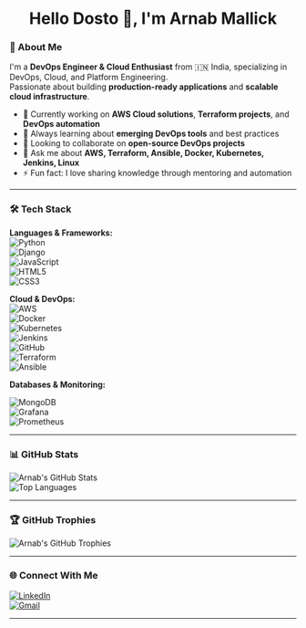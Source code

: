 <!-- Typing SVG -->
<h1 align="center">Hello Dosto 👋, I'm Arnab Mallick</h1>

### 🚀 About Me
I'm a **DevOps Engineer & Cloud Enthusiast** from 🇮🇳 India, specializing in DevOps, Cloud, and Platform Engineering.  
Passionate about building **production-ready applications** and **scalable cloud infrastructure**.  

- 🔭 Currently working on **AWS Cloud solutions**, **Terraform projects**, and **DevOps automation**  
- 🌱 Always learning about **emerging DevOps tools** and best practices  
- 👯 Looking to collaborate on **open-source DevOps projects**  
- 💬 Ask me about **AWS, Terraform, Ansible, Docker, Kubernetes, Jenkins, Linux**  
- ⚡ Fun fact: I love sharing knowledge through mentoring and automation  

---

### 🛠️ Tech Stack

**Languages & Frameworks:**  
![Python](https://img.shields.io/badge/Python-3776AB?style=for-the-badge&logo=python&logoColor=white)  
![Django](https://img.shields.io/badge/Django-092E20?style=for-the-badge&logo=django&logoColor=white)  
![JavaScript](https://img.shields.io/badge/JavaScript-F7DF1E?style=for-the-badge&logo=javascript&logoColor=black)  
![HTML5](https://img.shields.io/badge/HTML5-E34F26?style=for-the-badge&logo=html5&logoColor=white)  
![CSS3](https://img.shields.io/badge/CSS3-1572B6?style=for-the-badge&logo=css3&logoColor=white)  

**Cloud & DevOps:**  
![AWS](https://img.shields.io/badge/AWS-232F3E?style=for-the-badge&logo=amazon-aws&logoColor=FF9900)  
![Docker](https://img.shields.io/badge/Docker-2496ED?style=for-the-badge&logo=docker&logoColor=white)  
![Kubernetes](https://img.shields.io/badge/Kubernetes-326CE5?style=for-the-badge&logo=kubernetes&logoColor=white)  
![Jenkins](https://img.shields.io/badge/Jenkins-D24939?style=for-the-badge&logo=jenkins&logoColor=white)  
![GitHub](https://img.shields.io/badge/GitHub-181717?style=for-the-badge&logo=github&logoColor=white)  
![Terraform](https://img.shields.io/badge/Terraform-7B42BC?style=for-the-badge&logo=terraform&logoColor=white)  
![Ansible](https://img.shields.io/badge/Ansible-EE0000?style=for-the-badge&logo=ansible&logoColor=white)  

**Databases & Monitoring:**  
 
![MongoDB](https://img.shields.io/badge/MongoDB-47A248?style=for-the-badge&logo=mongodb&logoColor=white)  
![Grafana](https://img.shields.io/badge/Grafana-F46800?style=for-the-badge&logo=grafana&logoColor=white)  
![Prometheus](https://img.shields.io/badge/Prometheus-E6522C?style=for-the-badge&logo=prometheus&logoColor=white)  
  

---

### 📊 GitHub Stats
![Arnab's GitHub Stats](https://github-readme-stats.vercel.app/api?username=Arnab2239&show_icons=true&theme=radical)  
![Top Languages](https://github-readme-stats.vercel.app/api/top-langs/?username=Arnab2239&layout=compact&theme=radical)  

---

### 🏆 GitHub Trophies
![Arnab's GitHub Trophies](https://github-profile-trophy.vercel.app/?username=Arnab2239&theme=radical&row=1&column=5)  

---

### 🌐 Connect With Me

[![LinkedIn](https://img.shields.io/badge/LinkedIn-arnab--mallick-blue?style=for-the-badge&logo=linkedin&logoColor=white)](https://www.linkedin.com/in/arnab-mallick-06565a206)  
[![Gmail](https://img.shields.io/badge/Email-devopsarnab08@gmail.com-c14438?style=for-the-badge&logo=gmail&logoColor=white)](mailto:devopsarnab08@gmail.com)




---

